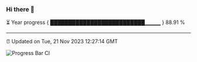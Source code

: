 ### Hi there 👋

⏳ Year progress { ██████████████████████████▁▁▁▁ } 88.91 %

---

⏰ Updated on Tue, 21 Nov 2023 12:27:14 GMT

![Progress Bar CI](https://github.com/liununu/liununu/workflows/Progress%20Bar%20CI/badge.svg)
